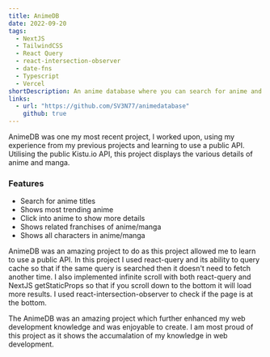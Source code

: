 ```yaml
---
title: AnimeDB
date: 2022-09-20
tags:
  - NextJS
  - TailwindCSS
  - React Query
  - react-intersection-observer
  - date-fns
  - Typescript
  - Vercel
shortDescription: An anime database where you can search for anime and get details with related franchises.
links:
  - url: "https://github.com/SV3N77/animedatabase"
    github: true
---
```


AnimeDB was one my most recent project, I worked upon, using my experience from my previous projects and learning to use a public API.
Utilising the public Kistu.io API, this project displays the various details of anime and manga.

### Features

- Search for anime titles
- Shows most trending anime
- Click into anime to show more details
- Shows related franchises of anime/manga
- Shows all characters in anime/manga

AnimeDB was an amazing project to do as this project allowed me to learn to use a public API. In this project I used react-query and its ability
to query cache so that if the same query is searched then it doesn't need to fetch another time. I also implemented infinite scroll with both react-query
and NextJS getStaticProps so that if you scroll down to the bottom it will load more results. I used react-intersection-observer to check if the page is at
the bottom.

The AnimeDB was an amazing project which further enhanced my web development knowledge and was enjoyable to create. I am most proud of this project
as it shows the accumalation of my knowledge in web development.

